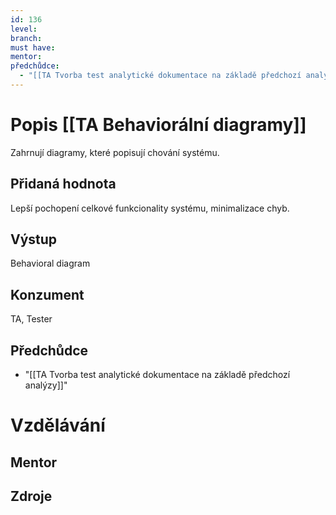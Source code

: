 ```yaml
---
id: 136
level: 
branch: 
must have: 
mentor: 
předchůdce: 
  - "[[TA Tvorba test analytické dokumentace na základě předchozí analýzy]]"
---
```



# Popis [[TA Behaviorální diagramy]]
Zahrnují diagramy, které popisují chování systému.

## Přidaná hodnota
Lepší pochopení celkové funkcionality systému, minimalizace chyb.

## Výstup
Behavioral diagram

## Konzument
TA, Tester

## Předchůdce

  - "[[TA Tvorba test analytické dokumentace na základě předchozí analýzy]]"

# Vzdělávání


## Mentor


## Zdroje
